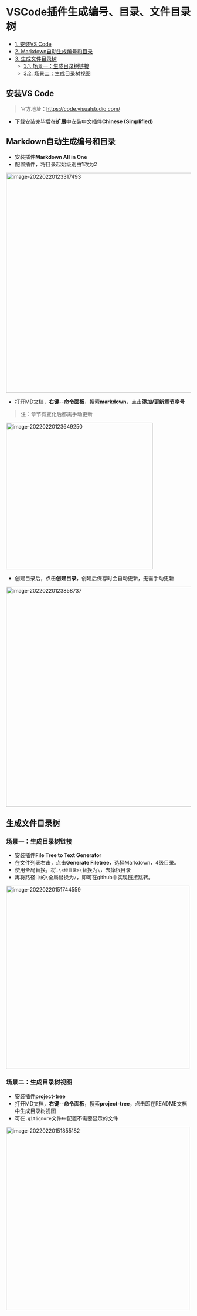 # VSCode插件生成编号、目录、文件目录树
- [1. 安装VS Code](#1-安装vs-code)
- [2. Markdown自动生成编号和目录](#2-markdown自动生成编号和目录)
- [3. 生成文件目录树](#3-生成文件目录树)
  - [3.1. 场景一：生成目录树链接](#31-场景一生成目录树链接)
  - [3.2. 场景二：生成目录树视图](#32-场景二生成目录树视图)
## 安装VS Code

> 官方地址：https://code.visualstudio.com/

- 下载安装完毕后在**扩展**中安装中文插件**Chinese (Simplified)**

## Markdown自动生成编号和目录

- 安装插件**Markdown All in One**
- 配置插件，将目录起始级别由**1**改为2

<img src="https://lc-tc.oss-cn-shenzhen.aliyuncs.com/lc-images/202202201233538.png" alt="image-20220220123317493" width="600" />

- 打开MD文档，**右键**--**命令面板**，搜索**markdown**，点击**添加/更新章节序号**

> 注：章节有变化后都需手动更新

<img src="https://lc-tc.oss-cn-shenzhen.aliyuncs.com/lc-images/202202201236286.png" alt="image-20220220123649250" width="400" />



- 创建目录后，点击**创建目录**，创建后保存时会自动更新，无需手动更新

<img src="https://lc-tc.oss-cn-shenzhen.aliyuncs.com/lc-images/202202201238790.png" alt="image-20220220123858737" width="600" />

## 生成文件目录树

### 场景一：生成目录树链接

- 安装插件**File Tree to Text Generator**
- 在文件列表右击，点击**Generate Filetree**，选择Markdown，4级目录。
- 使用全局替换，将`.\<根目录>\`替换为`\`，去掉根目录
- 再将路径中的`\`全局替换为`/`，即可在github中实现链接跳转。

<img src="https://lc-tc.oss-cn-shenzhen.aliyuncs.com/lc-images/202202201517606.png" alt="image-20220220151744559" width="500" />

### 场景二：生成目录树视图

- 安装插件**project-tree**
- 打开MD文档，**右键**--**命令面板**，搜索**project-tree**，点击即在README文档中生成目录树视图
- 可在`.gitignore`文件中配置不需要显示的文件

<img src="https://lc-tc.oss-cn-shenzhen.aliyuncs.com/lc-images/202202201518234.png" alt="image-20220220151855182" width="500" />
